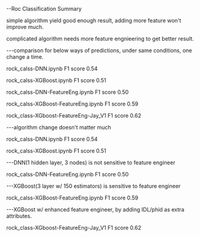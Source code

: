 
--Roc Classification Summary 

simple algorithm yield good enough result, adding more feature won't improve much. 

complicated algorithm needs more feature engnieering to get better result. 

---comparison for below ways of predictions, under same conditions, one change a time. 

rock_calss-DNN.ipynb  F1 score 0.54 

rock_calss-XGBoost.ipynb F1 score 0.51 

rock_calss-DNN-FeatureEng.ipynb  F1 score 0.50 

rock_calss-XGBoost-FeatureEng.ipynb  F1 score 0.59

rock_class-XGboost-FeatureEng-Jay_V1  F1 score 0.62 

---algorithm change doesn't matter much

rock_calss-DNN.ipynb  F1 score 0.54 

rock_calss-XGBoost.ipynb F1 score 0.51 

---DNN(1 hidden layer, 3 nodes) is not sensitive to feature engineer

rock_calss-DNN-FeatureEng.ipynb  F1 score 0.50 

---XGBoost(3 layer w/ 150 estimators) is sensitive to feature engineer

rock_calss-XGBoost-FeatureEng.ipynb  F1 score 0.59

---XGBoost w/ enhanced feature engineer, by adding IDL/phid as extra attributes. 

rock_class-XGboost-FeatureEng-Jay_V1  F1 score 0.62 
